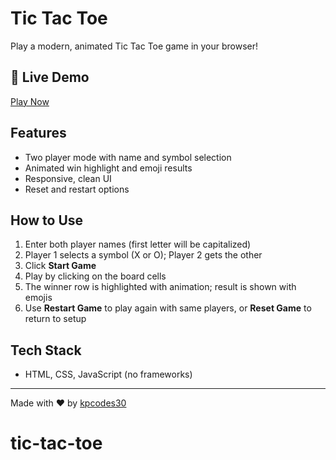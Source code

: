 # Tic Tac Toe

Play a modern, animated Tic Tac Toe game in your browser!

## 🚀 Live Demo

[Play Now](https://kpcodes30.github.io/tic-tac-toe/)

## Features

- Two player mode with name and symbol selection
- Animated win highlight and emoji results
- Responsive, clean UI
- Reset and restart options

## How to Use

1. Enter both player names (first letter will be capitalized)
2. Player 1 selects a symbol (X or O); Player 2 gets the other
3. Click **Start Game**
4. Play by clicking on the board cells
5. The winner row is highlighted with animation; result is shown with emojis
6. Use **Restart Game** to play again with same players, or **Reset Game** to return to setup

## Tech Stack

- HTML, CSS, JavaScript (no frameworks)

---

Made with ❤️ by [kpcodes30](https://github.com/kpcodes30)

# tic-tac-toe
